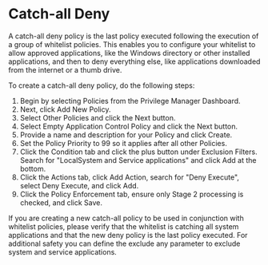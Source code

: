 [title]: # (Catch-all Deny)
[tags]: # (deny)
[priority]: # (4301)
# Catch-all Deny

A catch-all deny policy is the last policy executed following the execution of a group of whitelist policies. This enables you to configure your whitelist to allow approved applications, like the Windows directory or other installed applications, and then to deny everything else, like applications downloaded from the internet or a thumb drive.

To create a catch-all deny policy, do the following steps:

1. Begin by selecting Policies from the Privilege Manager Dashboard.
2. Next, click Add New Policy.
3. Select Other Policies and click the Next button.
4. Select Empty Application Control Policy and click the Next button.
5. Provide a name and description for your Policy and click Create.
6. Set the Policy Priority to 99 so it applies after all other Policies.
7. Click the Condition tab and click the plus button under Exclusion Filters. Search for "LocalSystem and Service applications" and click Add at the bottom.
8. Click the Actions tab, click Add Action, search for "Deny Execute", select Deny Execute, and click Add.
9. Click the Policy Enforcement tab, ensure only Stage 2 processing is checked, and click Save.

If you are creating a new catch-all policy to be used in conjunction with whitelist policies, please verify that the whitelist is catching all system applications and that the new deny policy is the last policy executed. For additional safety you can define the exclude any parameter to exclude system and service applications.
